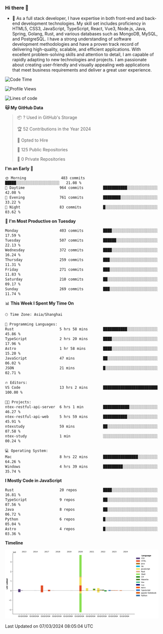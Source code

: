 ### Hi there 👋

- 🌱 As a full stack developer, I have expertise in both front-end and back-end development technologies. My skill set includes proficiency in HTML5, CSS3, JavaScript, TypeScript, React, Vue3, Node.js, Java, Spring, Golang, Rust, and various databases such as MongoDB, MySQL, and PostgreSQL. I have a strong understanding of software development methodologies and have a proven track record of delivering high-quality, scalable, and efficient applications. With excellent problem-solving skills and attention to detail, I am capable of rapidly adapting to new technologies and projects. I am passionate about creating user-friendly and visually appealing web applications that meet business requirements and deliver a great user experience.

<!--START_SECTION:waka-->
![Code Time](http://img.shields.io/badge/Code%20Time-1%2C206%20hrs%2035%20mins-blue)

![Profile Views](http://img.shields.io/badge/Profile%20Views-0-blue)

![Lines of code](https://img.shields.io/badge/From%20Hello%20World%20I%27ve%20Written-5.6%20million%20lines%20of%20code-blue)

**🐱 My GitHub Data** 

> 📦 ? Used in GitHub's Storage 
 > 
> 🏆 52 Contributions in the Year 2024
 > 
> 💼 Opted to Hire
 > 
> 📜 125 Public Repositories 
 > 
> 🔑 0 Private Repositories 
 > 
**I'm an Early 🐤** 

```text
🌞 Morning                483 commits         █████░░░░░░░░░░░░░░░░░░░░   21.08 % 
🌆 Daytime                964 commits         ███████████░░░░░░░░░░░░░░   42.08 % 
🌃 Evening                761 commits         ████████░░░░░░░░░░░░░░░░░   33.22 % 
🌙 Night                  83 commits          █░░░░░░░░░░░░░░░░░░░░░░░░   03.62 % 
```
📅 **I'm Most Productive on Tuesday** 

```text
Monday                   403 commits         ████░░░░░░░░░░░░░░░░░░░░░   17.59 % 
Tuesday                  507 commits         ██████░░░░░░░░░░░░░░░░░░░   22.13 % 
Wednesday                372 commits         ████░░░░░░░░░░░░░░░░░░░░░   16.24 % 
Thursday                 259 commits         ███░░░░░░░░░░░░░░░░░░░░░░   11.31 % 
Friday                   271 commits         ███░░░░░░░░░░░░░░░░░░░░░░   11.83 % 
Saturday                 210 commits         ██░░░░░░░░░░░░░░░░░░░░░░░   09.17 % 
Sunday                   269 commits         ███░░░░░░░░░░░░░░░░░░░░░░   11.74 % 
```


📊 **This Week I Spent My Time On** 

```text
🕑︎ Time Zone: Asia/Shanghai

💬 Programming Languages: 
Rust                     5 hrs 58 mins       ███████████░░░░░░░░░░░░░░   45.86 % 
TypeScript               2 hrs 20 mins       ████░░░░░░░░░░░░░░░░░░░░░   17.96 % 
Astro                    1 hr 58 mins        ████░░░░░░░░░░░░░░░░░░░░░   15.20 % 
JavaScript               47 mins             ██░░░░░░░░░░░░░░░░░░░░░░░   06.02 % 
JSON                     21 mins             █░░░░░░░░░░░░░░░░░░░░░░░░   02.71 % 

🔥 Editors: 
VS Code                  13 hrs 2 mins       █████████████████████████   100.00 % 

🐱‍💻 Projects: 
ntex-restful-api-server  6 hrs 1 min         ████████████░░░░░░░░░░░░░   46.27 % 
ntex-restful-api-web     5 hrs 59 mins       ███████████░░░░░░░░░░░░░░   45.91 % 
ntexstudy                59 mins             ██░░░░░░░░░░░░░░░░░░░░░░░   07.58 % 
ntex-study               1 min               ░░░░░░░░░░░░░░░░░░░░░░░░░   00.24 % 

💻 Operating System: 
Mac                      8 hrs 22 mins       ████████████████░░░░░░░░░   64.26 % 
Windows                  4 hrs 39 mins       █████████░░░░░░░░░░░░░░░░   35.74 % 
```

**I Mostly Code in JavaScript** 

```text
Rust                     20 repos            ████░░░░░░░░░░░░░░░░░░░░░   16.81 % 
TypeScript               9 repos             ██░░░░░░░░░░░░░░░░░░░░░░░   07.56 % 
Java                     8 repos             ██░░░░░░░░░░░░░░░░░░░░░░░   06.72 % 
Python                   6 repos             █░░░░░░░░░░░░░░░░░░░░░░░░   05.04 % 
Astro                    4 repos             █░░░░░░░░░░░░░░░░░░░░░░░░   03.36 % 
```



**Timeline**

![Lines of Code chart](https://raw.githubusercontent.com/elton/elton/main/assets/bar_graph.png)


 Last Updated on 07/03/2024 08:05:04 UTC
<!--END_SECTION:waka-->

<!--
**elton/elton** is a ✨ _special_ ✨ repository because its `README.md` (this file) appears on your GitHub profile.

Here are some ideas to get you started:

- 🔭 I’m currently working on ...
- 🌱 I’m currently learning ...
- 👯 I’m looking to collaborate on ...
- 🤔 I’m looking for help with ...
- 💬 Ask me about ...
- 📫 How to reach me: ...
- 😄 Pronouns: ...
- ⚡ Fun fact: ...
-->
